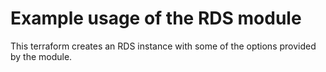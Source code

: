 # Example usage of the RDS module

This terraform creates an RDS instance with some of the options provided by the module.
